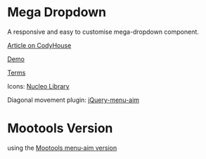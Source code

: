 Mega Dropdown
=========

A responsive and easy to customise mega-dropdown component.

[Article on CodyHouse](http://codyhouse.co/gem/mega-dropdown/)

[Demo](http://codyhouse.co/demo/mega-dropdown/index.html)
 
[Terms](http://codyhouse.co/terms/)

Icons: [Nucleo Library](https://nucleoapp.com/)

Diagonal movement plugin: [jQuery-menu-aim](https://github.com/kamens/jQuery-menu-aim)

Mootools Version
=========

using the [Mootools menu-aim version](https://github.com/actuosus/MooTools-menu-aim)
